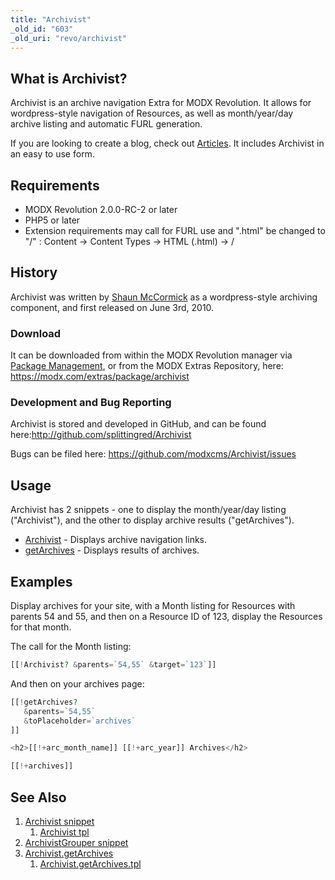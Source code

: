 ```yaml
---
title: "Archivist"
_old_id: "603"
_old_uri: "revo/archivist"
---
```


## What is Archivist?

Archivist is an archive navigation Extra for MODX Revolution. It allows for wordpress-style navigation of Resources, as well as month/year/day archive listing and automatic FURL generation.

If you are looking to create a blog, check out [Articles](extras/articles "Articles"). It includes Archivist in an easy to use form.

## Requirements

- MODX Revolution 2.0.0-RC-2 or later
- PHP5 or later
- Extension requirements may call for FURL use and ".html" be changed to "/" : Content -> Content Types -> HTML (.html) -> /

## History

Archivist was written by [Shaun McCormick](https://github.com/splittingred) as a wordpress-style archiving component, and first released on June 3rd, 2010.

### Download

It can be downloaded from within the MODX Revolution manager via [Package Management](developing-in-modx/advanced-development/package-management "Package Management"), or from the MODX Extras Repository, here: <https://modx.com/extras/package/archivist>

### Development and Bug Reporting

Archivist is stored and developed in GitHub, and can be found here:<http://github.com/splittingred/Archivist>

Bugs can be filed here: <https://github.com/modxcms/Archivist/issues>

## Usage

Archivist has 2 snippets - one to display the month/year/day listing ("Archivist"), and the other to display archive results ("getArchives").

- [Archivist](extras/archivist/archivist "Archivist") - Displays archive navigation links.
- [getArchives](extras/archivist/archivist.getarchives "getArchives") - Displays results of archives.

## Examples

Display archives for your site, with a Month listing for Resources with parents 54 and 55, and then on a Resource ID of 123, display the Resources for that month.

The call for the Month listing:

``` php
[[!Archivist? &parents=`54,55` &target=`123`]]
```

And then on your archives page:

``` php
[[!getArchives?
   &parents=`54,55`
   &toPlaceholder=`archives`
]]

<h2>[[!+arc_month_name]] [[!+arc_year]] Archives</h2>

[[!+archives]]
```

## See Also

1. [Archivist snippet](extras/archivist/archivist)
    1. [Archivist tpl](extras/archivist/archivist/tpl)
2. [ArchivistGrouper snippet](extras/archivist/archivist.archivistgrouper)
3. [Archivist.getArchives](extras/archivist/archivist.getarchives)
    1. [Archivist.getArchives.tpl](extras/archivist/archivist.getarchives/tpl)
